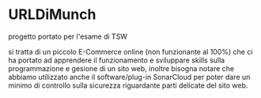 # URLDiMunch
progetto portato per l'esame di TSW

si tratta di un piccolo E-Commerce online (non funzionante al 100%) che ci ha portato ad apprendere il funzionamento e sviluppare skills sulla programmazione e gesione di un sito web, inoltre bisogna notare che abbiamo utilizzato anche il software/plug-in SonarCloud per poter dare un minimo di controllo sulla sicurezza riguardante parti delicate del sito web.
